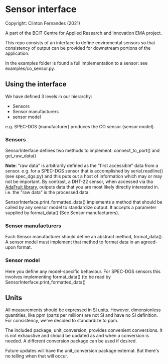 # Sensor interface
Copyright: Clinton Fernandes (2021)


A part of the BCIT Centre for Applied Research and Innovation EMA project.

This repo consists of an interface to define enviromental sensors so that consistency of output can be provided for downstream portions of the application.

In the examples folder is found a full implementation to a sensor: see examples/co_sensor.py.

## Using the interface

We have defined 3 levels in our hierarchy:
* Sensors
* Sensor manufacturers
* sensor model

e.g. SPEC-DGS (manufacturer) produces the CO sensor (sensor model).

### Sensors

SensorInterface defines two methods to implement: connect_to_port() and get_raw_data()

**Note**: "raw data" is arbitrarily defined as the "first accessible" data from a sensor.
e.g. for a SPEC-DGS sensor that is accomplished by serial.readline() (see spec_dgs.py) and this puts out a host of information which may or may not be important.
By contrast, a DHT-22 sensor, when accessed via tha [AdaFruit library](https://pypi.org/project/adafruit-io/ "Adafuit python library"), outputs data that you are most likely directly interested in. i.e. the "raw data" is the processed data.

SensorInterface.print_formatted_data() implements a method that should be called by any sensor model to standardize output. It accepts a parameter supplied by format_data() (See Sensor manufacturers).

### Sensor manufacturers

Each Sensor manufacturer should define an abstract method, format_data(). A sensor model must implement that method to format data in an agreed-upon format. 

### Sensor model

Here you define any model-specific behaviour. For SPEC-DGS sensors this involves implementing format_data() (to be read by SensorInterface.print_formatted_data()

## Units

All measurements should be expressed in [SI units](https://en.wikipedia.org/wiki/International_System_of_Units). However, dimensionless quantities, like ppm (parts per million) are not SI and have no SI definition. For consistency, we've decided to standardize to ppm.

The included package, unit_conversion, provides convenient conversions. It is not exhaustive and should be updated as and when a conversion is needed. A different conversion package can be used if desired.

Future updates will have the unit_conversion package external. But there's no telling when that will occur.
